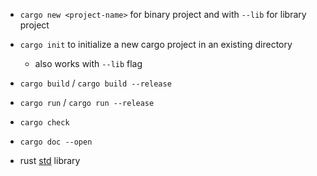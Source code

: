 - `cargo new <project-name>` for binary project and with `--lib` for library project
- `cargo init` to initialize a new cargo project in an existing directory
  - also works with `--lib` flag
- `cargo build` / `cargo build --release`
- `cargo run` / `cargo run --release`
- `cargo check`
- `cargo doc --open`

- rust [std](https://doc.rust-lang.org/std/prelude/index.html) library
